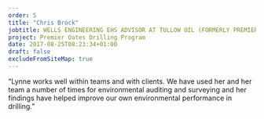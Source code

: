 ```yaml
---
order: 5
title: "Chris Brock"
jobtitle: WELLS ENGINEERING EHS ADVISOR AT TULLOW OIL‬ (FORMERLY PREMIER OIL HSE ADVISOR)
project: Premier Oates Drilling Program
date: 2017-08-25T08:23:34+01:00
draft: false
excludeFromSiteMap: true
---
```


“Lynne works well within teams and with clients. We have used her and her team a number of times for environmental auditing and surveying and her findings have helped improve our own environmental performance in drilling.‬”